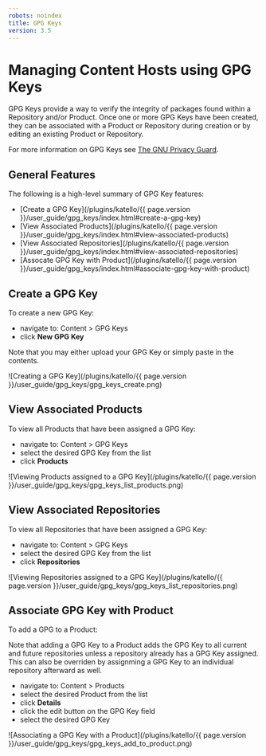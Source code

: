 ```yaml
---
robots: noindex
title: GPG Keys
version: 3.5
---
```


# Managing Content Hosts using GPG Keys

GPG Keys provide a way to verify the integrity of packages found within a Repository and/or Product.
Once one or more GPG Keys have been created, they can be associated with a Product or Repository during creation or by editing an existing Product or Repository.  
 
For more information on GPG Keys see [The GNU Privacy Guard](https://www.gnupg.org/).

## General Features

The following is a high-level summary of GPG Key features:

- [Create a GPG Key](/plugins/katello/{{ page.version }}/user_guide/gpg_keys/index.html#create-a-gpg-key)
- [View Associated Products](/plugins/katello/{{ page.version }}/user_guide/gpg_keys/index.html#view-associated-products)
- [View Associated Repositories](/plugins/katello/{{ page.version }}/user_guide/gpg_keys/index.html#view-associated-repositories)
- [Assocate GPG Key with Product](/plugins/katello/{{ page.version }}/user_guide/gpg_keys/index.html#associate-gpg-key-with-product)


## Create a GPG Key

To create a new GPG Key:

- navigate to: Content > GPG Keys
- click **New GPG Key**

Note that you may either upload your GPG Key or simply paste in the contents. 

![Creating a GPG Key](/plugins/katello/{{ page.version }}/user_guide/gpg_keys/gpg_keys_create.png)

## View Associated Products

To view all Products that have been assigned a GPG Key:

- navigate to: Content > GPG Keys
- select the desired GPG Key from the list
- click **Products**

![Viewing Products assigned to a GPG Key](/plugins/katello/{{ page.version }}/user_guide/gpg_keys/gpg_keys_list_products.png)

## View Associated Repositories

To view all Repositories that have been assigned a GPG Key:

- navigate to: Content > GPG Keys
- select the desired GPG Key from the list
- click **Repositories**

![Viewing Repositories assigned to a GPG Key](/plugins/katello/{{ page.version }}/user_guide/gpg_keys/gpg_keys_list_repositories.png)

## Associate GPG Key with Product

To add a GPG to a Product:

Note that adding a GPG Key to a Product adds the GPG Key to all current and future repositories unless a repository already has a GPG Key assigned.
This can also be overriden by assignming a GPG Key to an individual repository afterward as well. 

- navigate to: Content > Products
- select the desired Product from the list
- click **Details**
- click the edit button on the GPG Key field
- select the desired GPG Key

![Associating a GPG Key with a Product](/plugins/katello/{{ page.version }}/user_guide/gpg_keys/gpg_keys_add_to_product.png)
